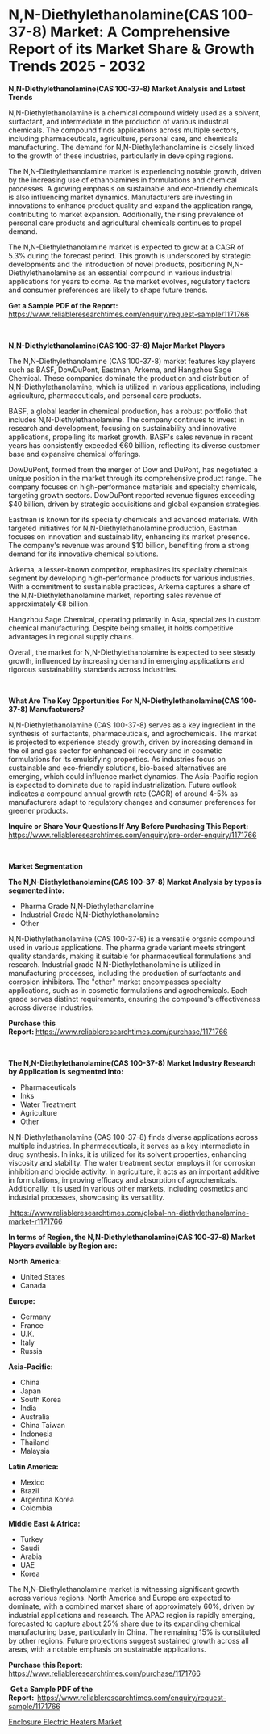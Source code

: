 <p><h1>N,N-Diethylethanolamine(CAS 100-37-8) Market: A Comprehensive Report of its Market Share & Growth Trends 2025 - 2032</h1></p><p><strong>N,N-Diethylethanolamine(CAS 100-37-8) Market Analysis and Latest Trends</strong></p>
<p><p>N,N-Diethylethanolamine is a chemical compound widely used as a solvent, surfactant, and intermediate in the production of various industrial chemicals. The compound finds applications across multiple sectors, including pharmaceuticals, agriculture, personal care, and chemicals manufacturing. The demand for N,N-Diethylethanolamine is closely linked to the growth of these industries, particularly in developing regions.</p><p>The N,N-Diethylethanolamine market is experiencing notable growth, driven by the increasing use of ethanolamines in formulations and chemical processes. A growing emphasis on sustainable and eco-friendly chemicals is also influencing market dynamics. Manufacturers are investing in innovations to enhance product quality and expand the application range, contributing to market expansion. Additionally, the rising prevalence of personal care products and agricultural chemicals continues to propel demand.</p><p>The N,N-Diethylethanolamine market is expected to grow at a CAGR of 5.3% during the forecast period. This growth is underscored by strategic developments and the introduction of novel products, positioning N,N-Diethylethanolamine as an essential compound in various industrial applications for years to come. As the market evolves, regulatory factors and consumer preferences are likely to shape future trends.</p></p>
<p><strong>Get a Sample PDF of the Report:&nbsp;</strong> <a href="https://www.reliableresearchtimes.com/enquiry/request-sample/1171766?utm_campaign=3207&utm_medium=2&utm_source=Github&utm_content=ia&utm_term=24032025&utm_id=nn-diethylethanolaminecas-100-37-8">https://www.reliableresearchtimes.com/enquiry/request-sample/1171766</a></p>
<p>&nbsp;</p>
<p><strong>N,N-Diethylethanolamine(CAS 100-37-8) Major Market Players</strong></p>
<p><p>The N,N-Diethylethanolamine (CAS 100-37-8) market features key players such as BASF, DowDuPont, Eastman, Arkema, and Hangzhou Sage Chemical. These companies dominate the production and distribution of N,N-Diethylethanolamine, which is utilized in various applications, including agriculture, pharmaceuticals, and personal care products.</p><p>BASF, a global leader in chemical production, has a robust portfolio that includes N,N-Diethylethanolamine. The company continues to invest in research and development, focusing on sustainability and innovative applications, propelling its market growth. BASF's sales revenue in recent years has consistently exceeded €60 billion, reflecting its diverse customer base and expansive chemical offerings.</p><p>DowDuPont, formed from the merger of Dow and DuPont, has negotiated a unique position in the market through its comprehensive product range. The company focuses on high-performance materials and specialty chemicals, targeting growth sectors. DowDuPont reported revenue figures exceeding $40 billion, driven by strategic acquisitions and global expansion strategies.</p><p>Eastman is known for its specialty chemicals and advanced materials. With targeted initiatives for N,N-Diethylethanolamine production, Eastman focuses on innovation and sustainability, enhancing its market presence. The company's revenue was around $10 billion, benefiting from a strong demand for its innovative chemical solutions.</p><p>Arkema, a lesser-known competitor, emphasizes its specialty chemicals segment by developing high-performance products for various industries. With a commitment to sustainable practices, Arkema captures a share of the N,N-Diethylethanolamine market, reporting sales revenue of approximately €8 billion.</p><p>Hangzhou Sage Chemical, operating primarily in Asia, specializes in custom chemical manufacturing. Despite being smaller, it holds competitive advantages in regional supply chains.</p><p>Overall, the market for N,N-Diethylethanolamine is expected to see steady growth, influenced by increasing demand in emerging applications and rigorous sustainability standards across industries.</p></p>
<p>&nbsp;</p>
<p><strong>What Are The Key Opportunities For N,N-Diethylethanolamine(CAS 100-37-8) Manufacturers?</strong></p>
<p><p>N,N-Diethylethanolamine (CAS 100-37-8) serves as a key ingredient in the synthesis of surfactants, pharmaceuticals, and agrochemicals. The market is projected to experience steady growth, driven by increasing demand in the oil and gas sector for enhanced oil recovery and in cosmetic formulations for its emulsifying properties. As industries focus on sustainable and eco-friendly solutions, bio-based alternatives are emerging, which could influence market dynamics. The Asia-Pacific region is expected to dominate due to rapid industrialization. Future outlook indicates a compound annual growth rate (CAGR) of around 4-5% as manufacturers adapt to regulatory changes and consumer preferences for greener products.</p></p>
<p><strong>Inquire or Share Your Questions If Any Before Purchasing This Report:</strong> <a href="https://www.reliableresearchtimes.com/enquiry/pre-order-enquiry/1171766?utm_campaign=3207&utm_medium=2&utm_source=Github&utm_content=ia&utm_term=24032025&utm_id=nn-diethylethanolaminecas-100-37-8">https://www.reliableresearchtimes.com/enquiry/pre-order-enquiry/1171766</a></p>
<p>&nbsp;</p>
<p><strong>Market Segmentation</strong></p>
<p><strong>The N,N-Diethylethanolamine(CAS 100-37-8) Market Analysis by types is segmented into:</strong></p>
<p><ul><li>Pharma Grade N,N-Diethylethanolamine</li><li>Industrial Grade N,N-Diethylethanolamine</li><li>Other</li></ul></p>
<p><p>N,N-Diethylethanolamine (CAS 100-37-8) is a versatile organic compound used in various applications. The pharma grade variant meets stringent quality standards, making it suitable for pharmaceutical formulations and research. Industrial grade N,N-Diethylethanolamine is utilized in manufacturing processes, including the production of surfactants and corrosion inhibitors. The "other" market encompasses specialty applications, such as in cosmetic formulations and agrochemicals. Each grade serves distinct requirements, ensuring the compound's effectiveness across diverse industries. </p></p>
<p><strong>Purchase this Report:&nbsp;</strong><a href="https://www.reliableresearchtimes.com/purchase/1171766?utm_campaign=3207&utm_medium=2&utm_source=Github&utm_content=ia&utm_term=24032025&utm_id=nn-diethylethanolaminecas-100-37-8">https://www.reliableresearchtimes.com/purchase/1171766</a></p>
<p>&nbsp;</p>
<p><strong>The N,N-Diethylethanolamine(CAS 100-37-8) Market Industry Research by Application is segmented into:</strong></p>
<p><ul><li>Pharmaceuticals</li><li>Inks</li><li>Water Treatment</li><li>Agriculture</li><li>Other</li></ul></p>
<p><p>N,N-Diethylethanolamine (CAS 100-37-8) finds diverse applications across multiple industries. In pharmaceuticals, it serves as a key intermediate in drug synthesis. In inks, it is utilized for its solvent properties, enhancing viscosity and stability. The water treatment sector employs it for corrosion inhibition and biocide activity. In agriculture, it acts as an important additive in formulations, improving efficacy and absorption of agrochemicals. Additionally, it is used in various other markets, including cosmetics and industrial processes, showcasing its versatility.</p></p>
<p><a href="https://www.reliableresearchtimes.com/global-nn-diethylethanolamine-market-r1171766?utm_campaign=3207&utm_medium=2&utm_source=Github&utm_content=ia&utm_term=24032025&utm_id=nn-diethylethanolaminecas-100-37-8">&nbsp;https://www.reliableresearchtimes.com/global-nn-diethylethanolamine-market-r1171766</a></p>
<p><strong>In terms of Region, the N,N-Diethylethanolamine(CAS 100-37-8) Market Players available by Region are:</strong></p>
<p>
    <p> <strong> North America: </strong>
        <ul>
            <li>United States</li>
            <li>Canada</li>
        </ul>
        </p> 
    <p> <strong> Europe: </strong>
        <ul>
            <li>Germany</li>
            <li>France</li>
            <li>U.K.</li>
            <li>Italy</li>
            <li>Russia</li>
        </ul>
        </p> 
    <p> <strong> Asia-Pacific: </strong>
        <ul>
            <li>China</li>
            <li>Japan</li>
            <li>South Korea</li>
            <li>India</li>
            <li>Australia</li>
            <li>China Taiwan</li>
            <li>Indonesia</li>
            <li>Thailand</li>
            <li>Malaysia</li>
        </ul>
        </p> 
    <p> <strong> Latin America: </strong>
        <ul>
            <li>Mexico</li>
            <li>Brazil</li>
            <li>Argentina Korea</li>
            <li>Colombia</li>
        </ul>
        </p> 
    <p> <strong> Middle East & Africa: </strong>
        <ul>
            <li>Turkey</li>
            <li>Saudi</li>
            <li>Arabia</li>
            <li>UAE</li>
            <li>Korea</li>
        </ul>
    </p>
    </p>
<p><p>The N,N-Diethylethanolamine market is witnessing significant growth across various regions. North America and Europe are expected to dominate, with a combined market share of approximately 60%, driven by industrial applications and research. The APAC region is rapidly emerging, forecasted to capture about 25% share due to its expanding chemical manufacturing base, particularly in China. The remaining 15% is constituted by other regions. Future projections suggest sustained growth across all areas, with a notable emphasis on sustainable applications.</p></p>
<p><strong>Purchase this Report: </strong><a href="https://www.reliableresearchtimes.com/purchase/1171766?utm_campaign=3207&utm_medium=2&utm_source=Github&utm_content=ia&utm_term=24032025&utm_id=nn-diethylethanolaminecas-100-37-8">https://www.reliableresearchtimes.com/purchase/1171766</a></p>
<p>&nbsp;<strong>Get a Sample PDF of the Report:&nbsp;&nbsp;</strong><a href="https://www.reliableresearchtimes.com/enquiry/request-sample/1171766?utm_campaign=3207&utm_medium=2&utm_source=Github&utm_content=ia&utm_term=24032025&utm_id=nn-diethylethanolaminecas-100-37-8">https://www.reliableresearchtimes.com/enquiry/request-sample/1171766</a></p>
<p><strong></strong></p>
<p><p><a href="https://github.com/sirayedantte/Market-Research-Report-List-1/blob/main/enclosure-electric-heaters-market.md?utm_campaign=3207&utm_medium=2&utm_source=Github&utm_content=ia&utm_term=24032025&utm_id=nn-diethylethanolaminecas-100-37-8">Enclosure Electric Heaters Market</a></p></p>